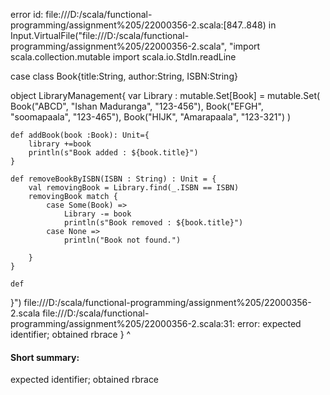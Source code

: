 error id: file:///D:/scala/functional-programming/assignment%205/22000356-2.scala:[847..848) in Input.VirtualFile("file:///D:/scala/functional-programming/assignment%205/22000356-2.scala", "import scala.collection.mutable
import scala.io.StdIn.readLine

case class Book{title:String, author:String, ISBN:String}

object LibraryManagement{
    var Library : mutable.Set[Book] = mutable.Set(
        Book("ABCD", "Ishan Maduranga", "123-456"),
        Book("EFGH", "soomapaala", "123-465"),
        Book("HIJK", "Amarapaala", "123-321")
    )

    def addBook(book :Book): Unit={
        library +=book
        println(s"Book added : ${book.title}")
    }

    def removeBookByISBN(ISBN : String) : Unit = {
        val removingBook = Library.find(_.ISBN == ISBN)
        removingBook match {
            case Some(Book) => 
                Library -= book
                println(s"Book removed : ${book.title}")
            case None =>
                println("Book not found.")

        }
    }

    def 
}")
file:///D:/scala/functional-programming/assignment%205/22000356-2.scala
file:///D:/scala/functional-programming/assignment%205/22000356-2.scala:31: error: expected identifier; obtained rbrace
}
^
#### Short summary: 

expected identifier; obtained rbrace